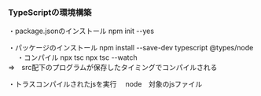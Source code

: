 ### TypeScriptの環境構築

・package.jsonのインストール
npm init --yes

・パッケージのインストール
npm install --save-dev typescript @types/node
　
・コンパイル
npx tsc
npx tsc --watch   
 ⇒　src配下のプログラムが保存したタイミングでコンパイルされる

 ・トラスコンパイルされたjsを実行
 　node　対象のjsファイル